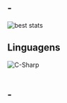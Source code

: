## -

![best stats](https://github-readme-stats.vercel.app/api?username=bestxgc&show_icons=true&theme=dracula&count_private=true)

## Linguagens

<div style="display: inline_block">
  <img align="center" alt="C-Sharp" src="https://img.shields.io/badge/C%23-239120?style=for-the-badge&logo=c-sharp&logoColor=white" />
</div><br/>

## -

